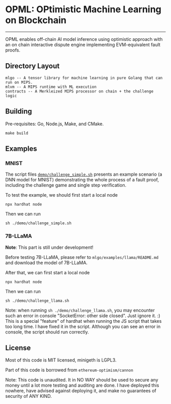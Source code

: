 # OPML: OPtimistic Machine Learning on Blockchain


---

OPML enables off-chain AI model inference using optimistic approach with an on chain interactive dispute engine implementing EVM-equivalent fault proofs.

## Directory Layout

```
mlgo -- A tensor library for machine learning in pure Golang that can run on MIPS.
mlvm -- A MIPS runtime with ML execution
contracts -- A Merkleized MIPS processor on chain + the challenge logic
```

## Building

Pre-requisites: Go, Node.js, Make, and CMake.

```
make build
```

## Examples

### MNIST

The script files [`demo/challenge_simple.sh`](demo/challenge_simple.sh) presents an example scenario (a DNN model for MNIST) demonstrating the whole process of a fault proof, including the challenge game and single step verification.

To test the example, we should first start a local node
```shell
npx hardhat node
```
Then we can run 
```shell
sh ./demo/challenge_simple.sh
```

### 7B-LLaMA

**Note**: This part is still under development!

Before testing 7B-LLaMA, please refer to `mlgo/examples/llama/README.md` and download the model of 7B-LLaMA.

After that, we can first start a local node
```shell
npx hardhat node
```
Then we can run 
```shell
sh ./demo/challenge_llama.sh
```

Note: when running `sh ./demo/challenge_llama.sh`, you may encounter such an error in console "SocketError: other side closed". Just ignore it. :) This is a special "feature" of hardhat when running the JS script that takes too long time. I have fixed it in the script. Although you can see an error in console, the script should run correctly.

## License

Most of this code is MIT licensed, minigeth is LGPL3.

Part of this code is borrowed from `ethereum-optimism/cannon`

Note: This code is unaudited. It in NO WAY should be used to secure any money until a lot more
testing and auditing are done. I have deployed this nowhere, have advised against deploying it, and
make no guarantees of security of ANY KIND.
